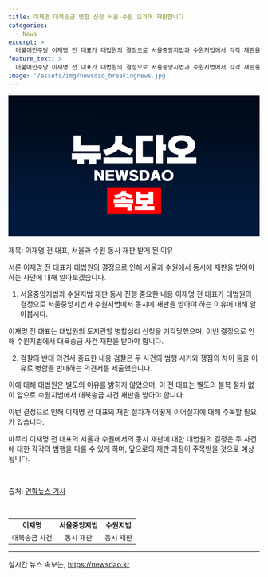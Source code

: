 ```yaml
---
title: 이재명 대북송금 병합 신청 서울·수원 오가며 재판합니다
categories:
  - News
excerpt: >
  더불어민주당 이재명 전 대표가 대법원의 결정으로 서울중앙지법과 수원지법에서 각각 재판을 받게 됐습니다. 대북송금과 대장동 개발 의혹 등으로 재판에 넘겨진 그는 수원지법에서 대북송금 사건을 받게 될 전망입니다. 대법원은 병합심리 신청을 기각하며 두 사건의 범행 시기와 쟁점이 다르고 심리 속도도 다르다는 검찰의 주장을 받아들였습니다. #이재명 #사건병합 #대북송금
feature_text: >
  더불어민주당 이재명 전 대표가 대법원의 결정으로 서울중앙지법과 수원지법에서 각각 재판을 받게 됐습니다. 대북송금과 대장동 개발 의혹 등으로 재판에 넘겨진 그는 수원지법에서 대북송금 사건을 받게 될 전망입니다. 대법원은 병합심리 신청을 기각하며 두 사건의 범행 시기와 쟁점이 다르고 심리 속도도 다르다는 검찰의 주장을 받아들였습니다. #이재명 #사건병합 #대북송금
image: '/assets/img/newsdao_breakingnews.jpg'
---
```


<p><img src="/assets/img/newsdao_breakingnews.jpg" alt="bookingtag 속보" /></p>

<p>제목: 이재명 전 대표, 서울과 수원 동시 재판 받게 된 이유</p>

<p>서론
이재명 전 대표가 대법원의 결정으로 인해 서울과 수원에서 동시에 재판을 받아야 하는 사안에 대해 알아보겠습니다.</p>

<ol>
<li>서울중앙지법과 수원지법 재판 동시 진행
중요한 내용
이재명 전 대표가 대법원의 결정으로 서울중앙지법과 수원지법에서 동시에 재판을 받아야 하는 이유에 대해 알아봅시다.</li>
</ol>

<p>이재명 전 대표는 대법원의 토지관할 병합심리 신청을 기각당했으며, 이번 결정으로 인해 수원지법에서 대북송금 사건 재판을 받아야 합니다.</p>

<ol start="2">
<li>검찰의 반대 의견서
중요한 내용
검찰은 두 사건의 범행 시기와 쟁점의 차이 등을 이유로 병합을 반대하는 의견서를 제출했습니다.</li>
</ol>

<p>이에 대해 대법원은 별도의 이유를 밝히지 않았으며, 이 전 대표는 별도의 불복 절차 없이 앞으로 수원지법에서 대북송금 사건 재판을 받아야 합니다.</p>

<p>이번 결정으로 인해 이재명 전 대표의 재판 절차가 어떻게 이어질지에 대해 주목할 필요가 있습니다.</p>

<p>마무리
이재명 전 대표의 서울과 수원에서의 동시 재판에 대한 대법원의 결정은 두 사건에 대한 각각의 범행을 다룰 수 있게 하며, 앞으로의 재판 과정이 주목받을 것으로 예상됩니다.</p>

<p data-ke-size="size16">&nbsp;</p>

<p>출처: <a href="https://www.yna.co.kr/view/AKR20221115054851001?input=1195m" target="_blank">연합뉴스 기사</a></p>

<p data-ke-size="size16">&nbsp;</p>

<table style="width: 100%;">
<tbody>
<tr>
<td style="text-align: center; height: 17px;"><b>이재명</b></td>
<td style="text-align: center; height: 17px;"><b>서울중앙지법</b></td>
<td style="text-align: center; height: 17px;"><b>수원지법</b></td>
</tr>
<tr>
<td style="text-align: center; height: 17px;">대북송금 사건</td>
<td style="text-align: center; height: 17px;">동시 재판</td>
<td style="text-align: center; height: 17px;">동시 재판</td>
</tr>
</tbody>
</table>

<hr>
실시간 뉴스 속보는, <a href="https://newsdao.kr" rel="dofollow">https://newsdao.kr</a>


